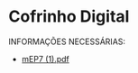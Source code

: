 ﻿# Cofrinho Digital

 
INFORMAÇÕES NECESSÁRIAS: 
- [mEP7 (1).pdf](https://github.com/user-attachments/files/16829445/mEP7.1.pdf)
